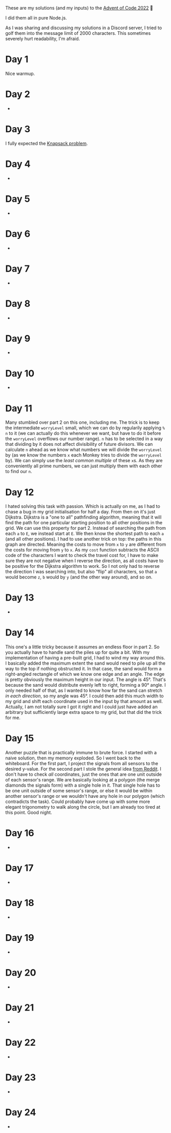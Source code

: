 These are my solutions (and my inputs) to the [Advent of Code 2022](https://adventofcode.com/2022/) 🎄

I did them all in pure Node.js.

As I was sharing and discussing my solutions in a Discord server, I tried to golf them into the message limit of 2000 characters. This sometimes severely hurt readability, I'm afraid.

# Day 1
Nice warmup.

# Day 2
-

# Day 3
I fully expected the [Knapsack problem](https://en.wikipedia.org/wiki/Knapsack_problem).

# Day 4
-

# Day 5
-

# Day 6
-

# Day 7
-

# Day 8
-

# Day 9
-

# Day 10
-

# Day 11
Many stumbled over part 2 on this one, including me. The trick is to keep the intermediate `worryLevel` small, which we can do by regularily applying `% n` to it (we can actually do this whenever we want, but have to do it before the `worryLevel` overflows our number range).
`n` has to be selected in a way that dividing by it does not affect divisibility of future divisors. We can calculate `n` ahead as we know what numbers we will divide the `worryLevel` by (as we know the numbers `x` each Monkey tries to divide the `worryLevel` by). We can simply use the _least common multiple_ of these `x`s. As they are conveniently all prime numbers, we can just multiply them with each other to find our `n`.

# Day 12
I hated solving this task with passion. Which is actually on me, as I had to chase a bug in my grid initialisation for half a day. From then on it's just Dijkstra.
Dijkstra is a "one to all" pathfinding algorithm, meaning that it will find the path for one particular starting position to all other positions in the grid.
We can use this property for part 2. Instead of searching the path from each `a` to `E`, we instead start at `E`. We then know the shortest path to each `a` (and all other positions).
I had to use another trick on top: the paths in this graph are directed. Meaning the costs to move from `x` to `y` are different from the costs for moving from `y` to `x`. As my `cost` function subtracts the ASCII code of the characters I want to check the travel cost for, I have to make sure they are not negative when I reverse the direction, as all costs have to be positive for the Dijkstra algorithm to work.
So I not only had to reverse the direction I was searching into, but also "flip" all characters, so that `a` would become `z`, `b` would by `y` (and the other way around), and so on.

# Day 13
-

# Day 14
This one's a little tricky because it assumes an endless floor in part 2. So you actually have to handle sand the piles up for quite a bit. With my implementation of having a pre-built grid, I had to wind my way around this. I basically added the maximum extent the sand would need to pile up all the way to the top if nothing obstructed it. In that case, the sand would form a right-angled rectangle of which we know one edge and an angle. The edge is pretty obviously the maximum height in our input. The angle is 45°. That's because the sand would distribute evenly left to right, forming a 90° angle. I only needed half of that, as I wanted to know how far the sand can stretch _in each direction_, so my angle was 45°. I could then add this much width to my grid and shift each coordinate used in the input by that amount as well.
Actually, I am not totally sure I got it right and I could just have added an arbitrary but sufficiently large extra space to my grid, but that did the trick for me.

# Day 15
Another puzzle that is practically immune to brute force. I started with a naive solution, then my memory exploded. So I went back to the whiteboard.
For the first part, I project the signals from all sensors to the desired y-value.
For the second part I stole the general idea [from Reddit](https://www.reddit.com/r/adventofcode/comments/zmcn64/comment/j0czott/?utm_source=reddit&utm_medium=web2x&context=3). I don't have to check _all_ coordinates, just the ones that are one unit outside of each sensor's range. We are basically looking at a polygon (the merge diamonds the signals form) with a single hole in it. That single hole has to be one unit outside of some sensor's range, or else it would be within another sensor's range or we wouldn't have any hole in our polygon (which contradicts the task).
Could probably have come up with some more elegant trigonometry to walk along the circle, but I am already too tired at this point. Good night.

# Day 16
-

# Day 17
-

# Day 18
-

# Day 19
-

# Day 20
-

# Day 21
-

# Day 22
-

# Day 23
-

# Day 24
-